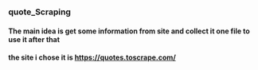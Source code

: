 ### quote_Scraping
#### The main idea is get some information from site and collect it one file to use it after that 
#### the site i chose it is https://quotes.toscrape.com/
